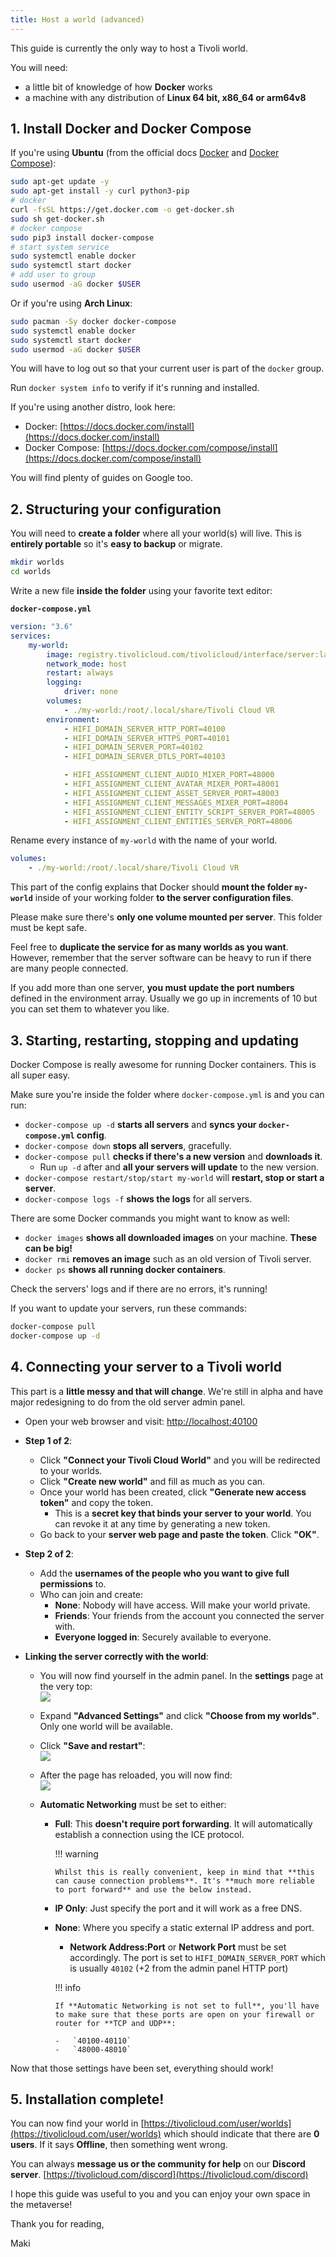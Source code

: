```yaml
---
title: Host a world (advanced)
---
```


This guide is currently the only way to host a Tivoli world.

You will need:

-   a little bit of knowledge of how **Docker** works
-   a machine with any distribution of **Linux 64 bit, x86_64 or arm64v8**

## 1. Install Docker and Docker Compose

If you're using **Ubuntu** (from the official docs [Docker](https://docs.docker.com/install/linux/docker-ce/ubuntu/) and [Docker Compose](https://docs.docker.com/compose/install/)):

```bash
sudo apt-get update -y
sudo apt-get install -y curl python3-pip
# docker
curl -fsSL https://get.docker.com -o get-docker.sh
sudo sh get-docker.sh
# docker compose
sudo pip3 install docker-compose
# start system service
sudo systemctl enable docker
sudo systemctl start docker
# add user to group
sudo usermod -aG docker $USER
```

Or if you're using **Arch Linux**:

```bash
sudo pacman -Sy docker docker-compose
sudo systemctl enable docker
sudo systemctl start docker
sudo usermod -aG docker $USER
```

You will have to log out so that your current user is part of the `docker` group.

Run `docker system info` to verify if it's running and installed.

If you're using another distro, look here:

-   Docker: [https://docs.docker.com/install](https://docs.docker.com/install)
-   Docker Compose: [https://docs.docker.com/compose/install](https://docs.docker.com/compose/install)

You will find plenty of guides on Google too.

## 2. Structuring your configuration

You will need to **create a folder** where all your world(s) will live. This is **entirely portable** so it's **easy to backup** or migrate.

```bash
mkdir worlds
cd worlds
```

Write a new file **inside the folder** using your favorite text editor:

**`docker-compose.yml`**

```yml
version: "3.6"
services:
    my-world:
        image: registry.tivolicloud.com/tivolicloud/interface/server:latest
        network_mode: host
        restart: always
        logging:
            driver: none
        volumes:
            - ./my-world:/root/.local/share/Tivoli Cloud VR
        environment:
            - HIFI_DOMAIN_SERVER_HTTP_PORT=40100
            - HIFI_DOMAIN_SERVER_HTTPS_PORT=40101
            - HIFI_DOMAIN_SERVER_PORT=40102
            - HIFI_DOMAIN_SERVER_DTLS_PORT=40103

            - HIFI_ASSIGNMENT_CLIENT_AUDIO_MIXER_PORT=48000
            - HIFI_ASSIGNMENT_CLIENT_AVATAR_MIXER_PORT=48001
            - HIFI_ASSIGNMENT_CLIENT_ASSET_SERVER_PORT=48003
            - HIFI_ASSIGNMENT_CLIENT_MESSAGES_MIXER_PORT=48004
            - HIFI_ASSIGNMENT_CLIENT_ENTITY_SCRIPT_SERVER_PORT=48005
            - HIFI_ASSIGNMENT_CLIENT_ENTITIES_SERVER_PORT=48006
```

Rename every instance of `my-world` with the name of your world.

```yml
volumes:
    - ./my-world:/root/.local/share/Tivoli Cloud VR
```

This part of the config explains that Docker should **mount the folder `my-world`** inside of your working folder **to the server configuration files**.

Please make sure there's **only one volume mounted per server**. This folder must be kept safe.

Feel free to **duplicate the service for as many worlds as you want**. However, remember that the server software can be heavy to run if there are many people connected.

If you add more than one server, **you must update the port numbers** defined in the environment array. Usually we go up in increments of 10 but you can set them to whatever you like.

## 3. Starting, restarting, stopping and updating

Docker Compose is really awesome for running Docker containers. This is all super easy.

Make sure you're inside the folder where `docker-compose.yml` is and you can run:

-   `docker-compose up -d` **starts all servers** and **syncs your `docker-compose.yml` config**.
-   `docker-compose down` **stops all servers**, gracefully.
-   `docker-compose pull` **checks if there's a new version** and **downloads it**.
    -   Run `up -d` after and **all your servers will update** to the new version.
-   `docker-compose restart/stop/start my-world` will **restart, stop or start a server**.
-   `docker-compose logs -f` **shows the logs** for all servers.

There are some Docker commands you might want to know as well:

-   `docker images` **shows all downloaded images** on your machine. **These can be big!**
-   `docker rmi` **removes an image** such as an old version of Tivoli server.
-   `docker ps` **shows all running docker containers**.

Check the servers' logs and if there are no errors, it's running!

If you want to update your servers, run these commands:

```bash
docker-compose pull
docker-compose up -d
```

## 4. Connecting your server to a Tivoli world

This part is a **little messy and that will change**. We're still in alpha and have major redesigning to do from the old server admin panel.

-   Open your web browser and visit: [http://localhost:40100](http://localhost:40100)
-   **Step 1 of 2**:

    -   Click **"Connect your Tivoli Cloud World"** and you will be redirected to your worlds.
    -   Click **"Create new world"** and fill as much as you can.
    -   Once your world has been created, click **"Generate new access token"** and copy the token.
        -   This is a **secret key that binds your server to your world**. You can revoke it at any time by generating a new token.
    -   Go back to your **server web page and paste the token**. Click **"OK"**.

-   **Step 2 of 2**:

    -   Add the **usernames of the people who you want to give full permissions** to.
    -   Who can join and create:
        -   **None**: Nobody will have access. Will make your world private.
        -   **Friends**: Your friends from the account you connected the server with.
        -   **Everyone logged in**: Securely available to everyone.

-   **Linking the server correctly with the world**:

    -   You will now find yourself in the admin panel. In the **settings** page at the very top:<br />![](host-a-world-advanced/setup-1.jpg)
    -   Expand **"Advanced Settings"** and click **"Choose from my worlds"**. Only one world will be available.
    -   Click **"Save and restart"**:<br />![](host-a-world-advanced/setup-2.png)
    -   After the page has reloaded, you will now find:<br />![](host-a-world-advanced/setup-3.png)

    -   **Automatic Networking** must be set to either:

        -   **Full**: This **doesn't require port forwarding**. It will automatically establish a connection using the ICE protocol.

            !!! warning

                Whilst this is really convenient, keep in mind that **this can cause connection problems**. It's **much more reliable to port forward** and use the below instead.

        -   **IP Only**: Just specify the port and it will work as a free DNS.
        -   **None**: Where you specify a static external IP address and port.

            -   **Network Address:Port** or **Network Port** must be set accordingly. The port is set to `HIFI_DOMAIN_SERVER_PORT` which is usually `40102` (+2 from the admin panel HTTP port)

            !!! info

                If **Automatic Networking is not set to full**, you'll have to make sure that these ports are open on your firewall or router for **TCP and UDP**:

                -   `40100-40110`
                -   `48000-48010`

Now that those settings have been set, everything should work!

## 5. Installation complete!

You can now find your world in [https://tivolicloud.com/user/worlds](https://tivolicloud.com/user/worlds) which should indicate that there are **0 users**. If it says **Offline**, then something went wrong.

You can always **message us or the community for help** on our **Discord server**. [https://tivolicloud.com/discord](https://tivolicloud.com/discord)

I hope this guide was useful to you and you can enjoy your own space in the metaverse!

Thank you for reading,

Maki
